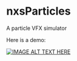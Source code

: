 # nxsParticles

A particle VFX simulator

Here is a demo:

[![IMAGE ALT TEXT HERE](https://img.youtube.com/vi/kUL22K3TkXc/0.jpg)](https://www.youtube.com/watch?v=kUL22K3TkXc)
